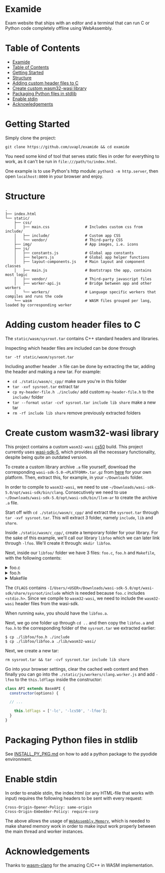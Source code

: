 # Examide

Exam website that ships with an editor and a terminal that can run C or Python
code completely offline using WebAssembly.

# Table of Contents

- [Examide](#examide)
- [Table of Contents](#table-of-contents)
- [Getting Started](#getting-started)
- [Structure](#structure)
- [Adding custom header files to C](#adding-custom-header-files-to-c)
- [Create custom wasm32-wasi library](#create-custom-wasm32-wasi-library)
- [Packaging Python files in stdlib](#packaging-python-files-in-stdlib)
- [Enable stdin](#enable-stdin)
- [Acknowledgements](#acknowledgements)

# Getting Started

Simply clone the project:

```
git clone https://github.com/uvapl/examide && cd examide
```

You need some kind of tool that serves static files in order for everything to
work, as it can't be run in `file:///path/to/index.html`.

One example is to use Python's http module: `python3 -m http.server`, then open
`localhost:8000` in your browser and enjoy.

# Structure

```
.
├── index.html
└── static/
    ├── css/
    │   ├── main.css                # Includes custom css from include/
    │   ├── include/                # Custom app CSS
    │   └── vendor/                 # Third-party CSS
    ├── img/                        # App images, i.e. icons
    ├── js/
    │   ├── constants.js            # Global app constants
    │   ├── helpers.js              # Global app helper functions
    │   ├── layout-components.js    # Main layout and component classes
    │   ├── main.js                 # Bootstraps the app, contains most logic
    │   ├── vendor/                 # Third-party javascript files
    │   ├── worker-api.js           # Bridge between app and other workers
    │   └── workers/                # Language specific workers that compiles and runs the code
    └── wasm                        # WASM files grouped per lang, loaded by corresponding worker
```

# Adding custom header files to C

The `static/wasm/sysroot.tar` contains C++ standard headers and libraries.

Inspecting which header files are included can be done through

```
tar -tf static/wasm/sysroot.tar
```

Including another header `.h` file can be done by extracting the tar, adding the
header and making a new tar. For example:

- `cd ./static/wasm/c_cpp/` make sure you're in this folder
- `tar -xvf sysroot.tar` extract tar
- `cp my-header-file.h ./include/` add custom `my-header-file.h` to the
`include/` folder
- `tar --format ustar -cvf sysroot.tar include lib share` make a new tar
- `rm -rf include lib share` remove previously extracted folders

# Create custom wasm32-wasi library

This project contains a custom `wasm32-wasi`
[cs50](https://github.com/cs50/libcs50) build. This project currently uses
[wasi-sdk-5](https://github.com/WebAssembly/wasi-sdk/releases/tag/wasi-sdk-5),
which provides all the necessary functionality, despite being quite an outdated
version.

To create a custom library archive `.a` file yourself, download the
corresponding `wasi-sdk-5.0-<PLATFORM>.tar.gz` from
[here](https://github.com/WebAssembly/wasi-sdk/releases/tag/wasi-sdk-5) for your
own platform. Then, extract this, for example, in your `~/Downloads` folder.

In order to compile to `wasm32-wasi`, we need to use
`~/Downloads/wasi-sdk-5.0/opt/wasi-sdk/bin/clang`. Consecutively we need to use
`~/Downloads/wasi-sdk-5.0/opt/wasi-sdk/bin/llvm-ar` to create the archive `.a`
file.

Start off with `cd ./static/wasm/c_cpp/` and extract the `sysroot.tar` through
`tar -xvf sysroot.tar`. This will extract 3 folder, namely `include`, `lib` and
`share`.

Inside `./static/wasm/c_cpp/`, create a temporary folder for your library. For
the sake of this example, we'll call our library `libfoo` which we can later
link through `-lfoo`. We'll create it through: `mkdir libfoo`.

Next, inside our `libfoo/` folder we have 3 files: `foo.c`, `foo.h` and
`Makefile`, with the following contents:

<details>
<summary>foo.c</summary>

```c
#include <stdio.h>
#include "foo.h"

void say_hello() {
    printf("Hello from foo!\n");
}
```
</details>

<details>
<summary>foo.h</summary>

```c
#ifndef FOO_H
#define FOO_H

void say_hello();

#endif /* FOO_H */
```
</details>

<details>
<summary>Makefile</summary>

```makefile
CC = /Users/<USER>/Downloads/wasi-sdk-5.0/opt/wasi-sdk/bin/clang --sysroot=/Users/<USER>/Downloads/wasi-sdk-5.0/opt/wasi-sdk/share/sysroot
AR = /Users/<USER>/Downloads/wasi-sdk-5.0/opt/wasi-sdk/bin/llvm-ar
CFLAGS = -Wall -Wextra -I/Users/<USER>/Downloads/wasi-sdk-5.0/opt/wasi-sdk/share/sysroot/include

all: libfoo.a

libfoo.a: foo.o
	$(AR) rcs $@ $^

foo.o: foo.c foo.h
	$(CC) $(CFLAGS) -c -o $@ $<

clean:
	rm -f libfoo.a foo.o
```
</details>

The `CFLAGS` contains 
`-I/Users/<USER>/Downloads/wasi-sdk-5.0/opt/wasi-sdk/share/sysroot/include` 
which is needed because `foo.c` includes `<stdio.h>`. Since we compile to
`wasm32-wasi`, we need to include the `wasm32-wasi` header files from the
wasi-sdk.

When running `make`, you should have the `libfoo.a`.

Next, we go one folder up through `cd ..` and then copy the `libfoo.a` and
`foo.h` to the corresponding folder of the `sysroot.tar` we extracted earlier:

```
$ cp ./libfoo/foo.h ./include
$ cp ./libfoo/libfoo.a ./lib/wasm32-wasi/
```

Next, we create a new tar:

```
rm sysroot.tar && tar -cvf sysroot.tar include lib share
```

Go into your browser settings, clear the cached web content and then finally you
can go into the `./static/js/workers/clang.worker.js` and add `-lfoo` to the
`this.ldflags` inside the constructor:

```javascript
class API extends BaseAPI {
  constructor(options) {

  // ...

    this.ldflags = ['-lc', '-lcs50', '-lfoo'];
  }
}
```

# Packaging Python files in stdlib

See [INSTALL_PY_PKG.md](./INSTALL_PY_PKG.md) on how to add a python package to
the pyodide environment.

# Enable stdin

In order to enable stdin, the index.html (or any HTML-file that works with
input) requires the following headers to be sent with every request:

```
Cross-Origin-Opener-Policy: same-origin
Cross-Origin-Embedder-Policy: require-corp
```

The above allows the usage of
[`WebAssembly.Memory`](https://developer.mozilla.org/en-US/docs/WebAssembly/JavaScript_interface/Memory),
which is needed to make shared memory work in order to make input work properly
between the main thread and worker instances.

# Acknowledgements

Thanks to [wasm-clang](https://github.com/binji/wasm-clang) for the amazing
C/C++ in WASM implementation.
